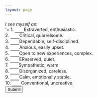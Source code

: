 ```yaml
---
layout: page
---
```

<div class="index-artical">
   <form action="upload" method="post">
		<tr>
			<td><i>I see myself as:</i></td><br>'+
			<td>1. <input type="text" name="q1" size="1" style=" border:none; border-bottom:1px #000000 solid;">Extraverted, enthusiastic.</td><br>
			<td>2. <input type="text" name="q2" size="1" style=" border:none; border-bottom:1px #000000 solid;">Critical, quarrelsome.</td><br>
			<td>3. <input type="text" name="q3" size="1" style=" border:none; border-bottom:1px #000000 solid;">Dependable, self-disciplined.</td><br>
			<td>4. <input type="text" name="q4" size="1" style=" border:none; border-bottom:1px #000000 solid;">Anxious, easily upset.</td><br>
			<td>5. <input type="text" name="q5" size="1" style=" border:none; border-bottom:1px #000000 solid;">Open to new experiences, complex.</td><br>
			<td>6. <input type="text" name="q6" size="1" style=" border:none; border-bottom:1px #000000 solid;">EReserved, quiet.</td><br>
			<td>7. <input type="text" name="q7" size="1" style=" border:none; border-bottom:1px #000000 solid;">Sympathetic, warm.</td><br>
			<td>8. <input type="text" name="q8" size="1" style=" border:none; border-bottom:1px #000000 solid;">Disorganized, careless.</td><br>
			<td>9. <input type="text" name="q9" size="1" style=" border:none; border-bottom:1px #000000 solid;">Calm, emotionally stable.</td><br>
			<td>10. <input type="text" name="q10" size="1" style=" border:none; border-bottom:1px #000000 solid;">Conventional, uncreative.</td><br>
		</tr>
		<input type="submit" value="Submit" />
	</form>
</div>

<script type="text/javascript">
$(function(){
    var height = $('.index-artical').height();
    $('.index-mid').height(height-90);
});
</script>
